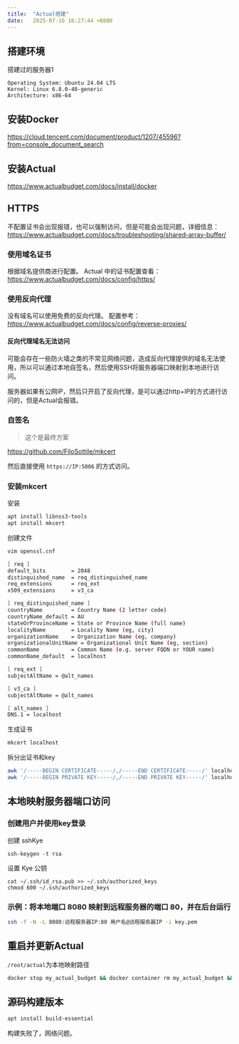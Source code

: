 ```yaml
---
title:  "Actual搭建"
date:   2025-07-16 16:27:44 +0800
---
```


## 搭建环境

搭建过的服务器1

```shell
Operating System: Ubuntu 24.04 LTS
Kernel: Linux 6.8.0-40-generic
Architecture: x86-64
```

## 安装Docker

<https://cloud.tencent.com/document/product/1207/45596?from=console_document_search>

## 安装Actual

<https://www.actualbudget.com/docs/install/docker>

## HTTPS

不配置证书会出现报错，也可以强制访问，但是可能会出现问题，详细信息：<https://www.actualbudget.com/docs/troubleshooting/shared-array-buffer/>

### 使用域名证书

根据域名提供商进行配置。
Actual 中的证书配置查看：<https://www.actualbudget.com/docs/config/https/>

### 使用反向代理

没有域名可以使用免费的反向代理。
配置参考：<https://www.actualbudget.com/docs/config/reverse-proxies/>

#### 反向代理域名无法访问

可能会存在一些防火墙之类的不常见网络问题，造成反向代理提供的域名无法使用，所以可以通过本地自签名，然后使用SSH将服务器端口映射到本地进行访问。

服务器如果有公网IP，然后只开启了反向代理，是可以通过http+IP的方式进行访问的，但是Actual会报错。

### 自签名

> 这个是最终方案

<https://github.com/FiloSottile/mkcert>

然后直接使用 `https://IP:5006` 的方式访问。

### 安装mkcert

安装

```bash
apt install libnss3-tools
apt install mkcert
```

创建文件

```bash
vim openssl.cnf
```

```bash
[ req ]
default_bits        = 2048
distinguished_name  = req_distinguished_name
req_extensions      = req_ext
x509_extensions     = v3_ca

[ req_distinguished_name ]
countryName         = Country Name (2 letter code)
countryName_default = AU
stateOrProvinceName = State or Province Name (full name)
localityName        = Locality Name (eg, city)
organizationName    = Organization Name (eg, company)
organizationalUnitName = Organizational Unit Name (eg, section)
commonName          = Common Name (e.g. server FQDN or YOUR name)
commonName_default  = localhost

[ req_ext ]
subjectAltName = @alt_names

[ v3_ca ]
subjectAltName = @alt_names

[ alt_names ]
DNS.1 = localhost
```

生成证书

```bash
mkcert localhost
```

拆分出证书和key

```bash
awk '/-----BEGIN CERTIFICATE-----/,/-----END CERTIFICATE-----/' localhost.pem > selfhost.crt
awk '/-----BEGIN PRIVATE KEY-----/,/-----END PRIVATE KEY-----/' localhost-key.pem > selfhost.key
```

## 本地映射服务器端口访问

### 创建用户并使用key登录

创建 sshKye

```shell
ssh-keygen -t rsa
```

设置 Kye 公钥

```shell
cat ~/.ssh/id_rsa.pub >> ~/.ssh/authorized_keys
chmod 600 ~/.ssh/authorized_keys
```

### 示例：将本地端口 8080 映射到远程服务器的端口 80，并在后台运行

```bash
ssh -f -N -L 8080:远程服务器IP:80 用户名@远程服务器IP -i key.pem
```

## 重启并更新Actual

`/root/actual`为本地映射路径

```bash
docker stop my_actual_budget && docker container rm my_actual_budget && docker run --pull=always --restart=unless-stopped -d -p 5006:5006 -v /root/actual:/data --name my_actual_budget actualbudget/actual-server:latest
```

## 源码构建版本

```bash
apt install build-essential
```

构建失败了，网络问题。